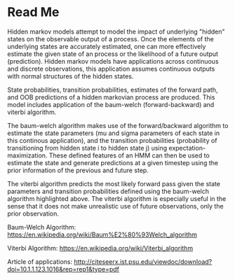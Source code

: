 # Read Me

Hidden markov models attempt to model the impact of underlying "hidden" states on the observable output of a process. Once the elements of the underlying states are accurately estimated, one can more effectively estimate the given state of an process or the likelihood of a future output (prediction). Hidden markov models have applications across continuous and discrete observations, this application assumes continuous outputs with normal structures of the hidden states.

State probabilities, transition probabilities, estimates of the forward path, and OOB predictions of a hidden markovian process are produced. This model includes application of the baum-welch (forward-backward) and viterbi algorithm.

The baum-welch algorithm makes use of the forward/backward algorithm to estimate the state parameters (mu and sigma parameters of each state in this continous application), and the transition probabilities (probability of transitioning from hidden state i to hidden state j) using expectation-maximization. These defined features of an HMM can then be used to estimate the state and generate predictions at a given timestep using the prior information of the previous and future step.

The viterbi algorithm predicts the most likely forward pass given the state parameters and transition probabilities defined using the baum-welch algorithm highlighted above. The viterbi algorithm is especially useful in the sense that it does not make unrealistic use of future observations, only the prior observation.


Baum-Welch Algorithm:
https://en.wikipedia.org/wiki/Baum%E2%80%93Welch_algorithm

Viterbi Algorithm:
https://en.wikipedia.org/wiki/Viterbi_algorithm

Article of applications:
http://citeseerx.ist.psu.edu/viewdoc/download?doi=10.1.1.123.1016&rep=rep1&type=pdf
